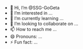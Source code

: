 - 👋 Hi, I’m @SSG-GoGeta
- 👀 I’m interested in ...
- 🌱 I’m currently learning ...
- 💞️ I’m looking to collaborate on ...
- 📫 How to reach me ...
- 😄 Pronouns: ...
- ⚡ Fun fact: ...

<!---
SSG-GoGeta/SSG-GoGeta is a ✨ special ✨ repository because its `README.md` (this file) appears on your GitHub profile.
You can click the Preview link to take a look at your changes.
--->

